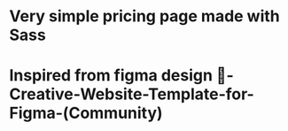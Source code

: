 # Very simple pricing page made with Sass

# Inspired from figma design 🎨-Creative-Website-Template-for-Figma-(Community)
